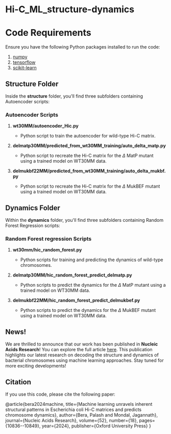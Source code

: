 # Hi-C_ML_structure-dynamics

# Code Requirements

Ensure you have the following Python packages installed to run the code:

1. [numpy](https://numpy.org/)
2. [tensorflow](https://www.tensorflow.org/)
3. [scikit-learn](https://scikit-learn.org/stable/)

## Structure Folder

Inside the **structure** folder, you'll find three subfolders containing Autoencoder scripts:
### Autoencoder Scripts

1. **wt30MM/autoencoder_Hic.py**
   - Python script to train the autoencoder for wild-type Hi-C matrix.

2. **delmatp30MM/predicted_from_wt30MM_training/auto_delta_matp.py**
   - Python script to recreate the Hi-C matrix for the $\Delta$ MatP mutant using a trained model on WT30MM data.

3. **delmukbf22MM/predicted_from_wt30MM_training/auto_delta_mukbf.py**
   - Python script to recreate the Hi-C matrix for the $\Delta$ MukBEF mutant using a trained model on WT30MM data.

## Dynamics Folder
Within the **dynamics** folder, you'll find three subfolders containing Random Forest Regression scripts:
### Random Forest regression Scripts

1. **wt30mm/hic_random_forest.py**
   - Python scripts for training and predicting the dynamics of wild-type chromosomes.

2. **delmatp30MM/hic_random_forest_predict_delmatp.py**
   - Python scripts to predict the dynamics for the $\Delta$ MatP mutant using a trained model on WT30MM data.

3. **delmukbf22MM/hic_random_forest_predict_delmukbef.py**
   - Python scripts to predict the dynamics for the $\Delta$ MukBEF mutant using a trained model on WT30MM data.
  
   
## News!  
We are thrilled to announce that our work has been published in **Nucleic Acids Research**! You can explore the full article [here](https://academic.oup.com/nar/advance-article/doi/10.1093/nar/gkae749/7747202). This publication highlights our latest research on decoding the structure and dynamics of bacterial chromosomes using machine learning approaches. Stay tuned for more exciting developments!

## Citation

If you use this code, please cite the following paper:

@article{bera2024machine,
  title={Machine learning unravels inherent structural patterns in Escherichia coli Hi-C matrices and predicts chromosome dynamics},
  author={Bera, Palash and Mondal, Jagannath},
  journal={Nucleic Acids Research},
  volume={52},
  number={18},
  pages={10836--10849},
  year={2024},
  publisher={Oxford University Press}
}



